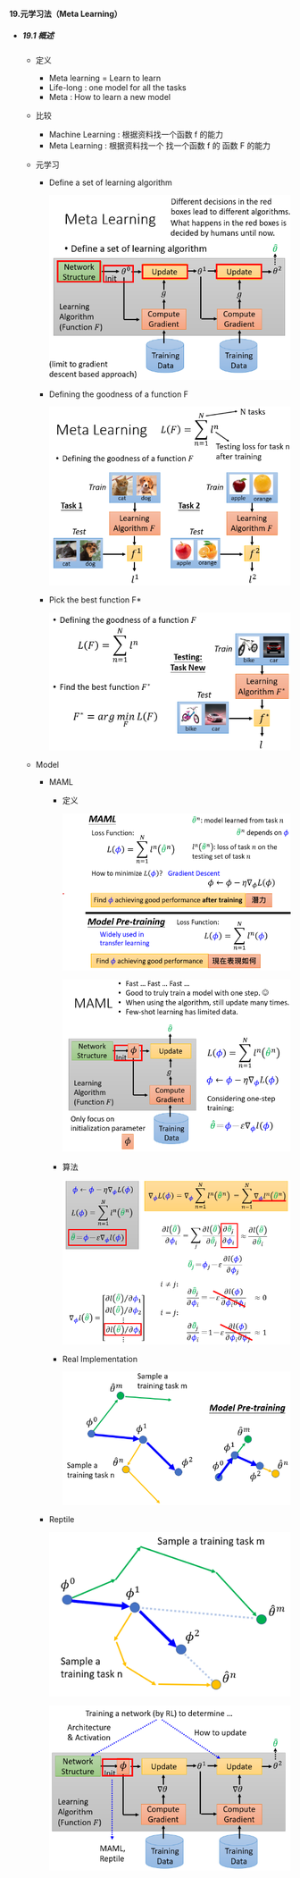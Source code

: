 #### 19.元学习法（Meta Learning）

* ##### 19.1 概述

  * 定义
    * Meta learning = Learn to learn
    * Life-long : one model for all the tasks
    * Meta : How to learn a new model

  * 比较

    * Machine Learning : 根据资料找一个函数 f 的能力
    * Meta Learning : 根据资料找一个  找一个函数 f 的  函数 F 的能力

  * 元学习

    * Define a set of learning algorithm

      ![avatar](./images/u191_Meta_Learning_1.png)

    * Defining the goodness of a function F

      ![avatar](./images/u191_Meta_Learning_2.png)

    * Pick the best function F*

      ![avatar](./images/u191_Meta_Learning_3.png)

  * Model

    * MAML

      * 定义

        ![avatar](./images/u191_MAML_1.png)

        ![avatar](./images/u191_MAML_2.png)

      * 算法

        ![avatar](./images/u191_MAML_3.png)

      * Real Implementation

        ![avatar](./images/u191_MAML_4.png)

    * Reptile

      ![avatar](./images/u191_Reptile_1.png)

      ![avatar](./images/u191_Reptile_2.png)

